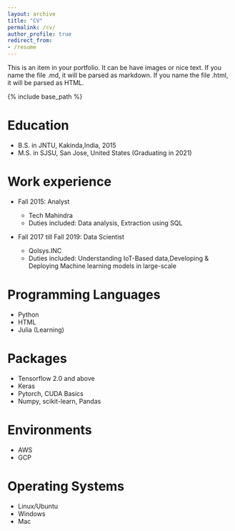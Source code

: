 ```yaml
---
layout: archive
title: "CV"
permalink: /cv/
author_profile: true
redirect_from: 
- /resume
---
```



This is an item in your portfolio. It can be have images or nice text. If you name the file .md, it will be parsed as markdown. If you name the file .html, it will be parsed as HTML. 


{% include base_path %}

Education
======
* B.S. in JNTU, Kakinda,India, 2015
* M.S. in SJSU, San Jose, United States (Graduating in 2021)

Work experience
======
* Fall 2015: Analyst
  * Tech Mahindra
  * Duties included: Data analysis, Extraction using SQL

* Fall 2017 till Fall 2019: Data Scientist
  * Qolsys.INC
  * Duties included: Understanding IoT-Based data,Developing & Deploying Machine learning models in large-scale


Programming Languages
======
* Python
* HTML
* Julia (Learning)

Packages
========
* Tensorflow 2.0 and above
* Keras
* Pytorch, CUDA Basics
* Numpy, scikit-learn, Pandas

Environments
=============

* AWS
* GCP

Operating Systems
=================

* Linux/Ubuntu
* Windows
* Mac
